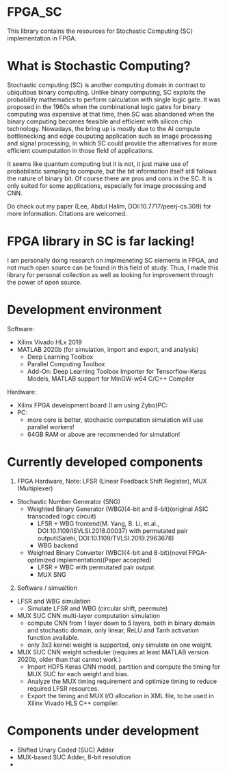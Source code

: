 # FPGA_SC
This library contains the resources for Stochastic Computing (SC) implementation in FPGA.

# What is Stochastic Computing?
Stochastic computing (SC) is another computing domain in contrast to ubiquitous binary computing. Unlike binary computing, SC exploits the probability mathematics to perform calculation with single logic gate.
It was proposed in the 1960s when the combinational logic gates for binary computing was expensive at that time, then SC was abandoned when the binary computing becomes feasible and efficient with silicon chip technology. Nowadays, the bring up is mostly due to the AI compute bottlenecking and edge couputing application such as image processing and signal processing, in which SC could provide the alternatives for more efficient coumputation in those field of applications.

It seems like quantum computing but it is not, it just make use of probabilistic sampling to compute, but the bit information itself still follows the nature of binary bit. Of course there are pros and cons in the SC. It is only suited for some applications, especially for image processing and CNN.

Do check out my paper (Lee, Abdul Halim, DOI:10.7717/peerj-cs.309) for more information. Citations are welcomed.

# FPGA library in SC is far lacking!
I am personally doing research on implmeneting SC elements in FPGA, and not much open source can be found in this field of study. Thus, I made this library for personal collection as well as looking for improvement through the power of open source.

# Development environment
Software:
- Xilinx Vivado HLx 2019
- MATLAB 2020b (for simulation, import and export, and analysis)
  - Deep Learning Toolbox
  - Parallel Computing Toolbox
  - Add-On: Deep Learning Toolbox Importer for Tensorflow-Keras Models, MATLAB support for MinGW-w64 C/C++ Compiler

Hardware:
- Xilinx FPGA development board (I am using Zybo)PC:
- PC:
  - more core is better, stochastic computation simulation will use parallel workers!
  - 64GB RAM or above are recommended for simulation!

# Currently developed components
1) FPGA Hardware, 
Note: LFSR (Linear Feedback Shift Register), MUX (Multiplexer)

- Stochastic Number Generator (SNG)
  - Weighted Binary Generator (WBG)(4-bit and 8-bit)(original ASIC transcoded logic circuit)
    - LFSR + WBG frontend(M. Yang, B. Li, et.al., DOI:10.1109/ISVLSI.2018.00037) with permutated pair output(Salehi, DOI:10.1109/TVLSI.2019.2963678)
    - WBG backend
  - Weighted Binary Converter (WBC)(4-bit and 8-bit)(novel FPGA-optimized implementation)(Paper accepted)
    - LFSR + WBC with permutated pair output
    - MUX SNG

2) Software / simualtion
- LFSR and WBG simulation
  - Simulate LFSR and WBG (circular shift, peermute)
- MUX SUC CNN multi-layer computation simulation
  - compute CNN from 1 layer down to 5 layers, both in binary domain and stochastic domain, only linear, ReLU and Tanh activation function available.
  - only 3x3 kernel weight is supported, only simulate on one weight. 
- MUX SUC CNN weight scheduler (requires at least MATLAB version 2020b, older than that cannot work.)
  - Import HDF5 Keras CNN model, partition and compute the timing for MUX SUC for each weight and bias.
  - Analyze the MUX timing requirement and optimize timing to reduce required LFSR resources.
  - Export the timing and MUX I/O allocation in XML file, to be used in Xilinx Vivado HLS C++ compiler.

# Components under development
- Shifted Unary Coded (SUC) Adder
- MUX-based SUC Adder, 8-bit resolution
- 

